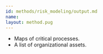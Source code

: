 ```yaml
---
id: methods/risk_modeling/output.md
name: 
layout: method.pug
---
```


  * Maps of critical processes.
  * A list of organizational assets.


